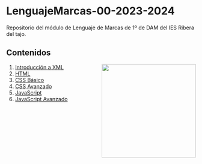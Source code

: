 # LenguajeMarcas-00-2023-2024
Repositorio del módulo de Lenguaje de Marcas de 1º de DAM del IES Ribera del tajo.
<h2>Contenidos</h2>
<picture> <img align="right" src="https://github.com/7oSkaaa/7oSkaaa/blob/main/Images/Right_Side.gif?raw=true" width = 250px></picture>
<ol>
  <li>
    <a href="https://github.com/Olmedo30/LenguajeMarcas-01-2023-2024">Introducción a XML</a>
  </li>
  <li>
    <a href="https://github.com/Olmedo30/LenguajeMarcas-02-2023-2024">HTML</a>
  </li>
  <li>
    <a href="https://github.com/Olmedo30/LenguajeMarcas-03-2023-2024">CSS Básico</a>
  </li>
  <li>
    <a href="">CSS Avanzado</a>
  </li>
  <li>
    <a href="">JavaScript</a>
  </li>
  <li>
    <a href="">JavaScript Avanzado</a>
  </li>
</ol>

